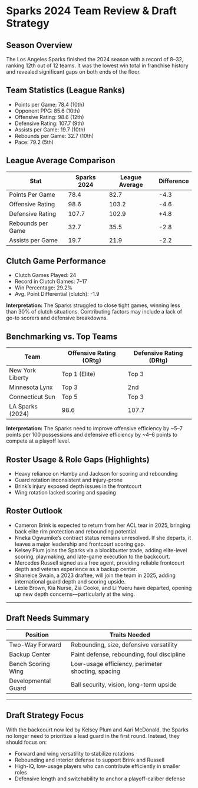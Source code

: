 
# Sparks 2024 Team Review & Draft Strategy

## Season Overview
The Los Angeles Sparks finished the 2024 season with a record of 8–32, ranking 12th out of 12 teams. It was the lowest win total in franchise history and revealed significant gaps on both ends of the floor.

## Team Statistics (League Ranks)
- Points per Game: 78.4 (10th)
- Opponent PPG: 85.6 (10th)
- Offensive Rating: 98.6 (12th)
- Defensive Rating: 107.7 (9th)
- Assists per Game: 19.7 (10th)
- Rebounds per Game: 32.7 (10th)
- Pace: 79.2 (5th)

## League Average Comparison
| Stat                   | Sparks 2024 | League Average | Difference |
|------------------------|-------------|----------------|------------|
| Points Per Game        | 78.4        | 82.7           | -4.3       |
| Offensive Rating       | 98.6        | 103.2          | -4.6       |
| Defensive Rating       | 107.7       | 102.9          | +4.8       |
| Rebounds per Game      | 32.7        | 35.5           | -2.8       |
| Assists per Game       | 19.7        | 21.9           | -2.2       |

## Clutch Game Performance
- Clutch Games Played: 24
- Record in Clutch Games: 7–17
- Win Percentage: 29.2%
- Avg. Point Differential (clutch): -1.9

**Interpretation:** The Sparks struggled to close tight games, winning less than 30% of clutch situations. Contributing factors may include a lack of go-to scorers and defensive breakdowns.

## Benchmarking vs. Top Teams
| Team                 | Offensive Rating (ORtg) | Defensive Rating (DRtg) |
|----------------------|-------------------------|--------------------------|
| New York Liberty     | Top 1 (Elite)           | Top 3                    |
| Minnesota Lynx       | Top 3                   | 2nd                      |
| Connecticut Sun      | Top 5                   | Top 3                    |
| LA Sparks (2024)     | 98.6                    | 107.7                    |

**Interpretation:** The Sparks need to improve offensive efficiency by ~5–7 points per 100 possessions and defensive efficiency by ~4–6 points to compete at a playoff level.

## Roster Usage & Role Gaps (Highlights)
- Heavy reliance on Hamby and Jackson for scoring and rebounding
- Guard rotation inconsistent and injury-prone
- Brink’s injury exposed depth issues in the frontcourt
- Wing rotation lacked scoring and spacing

## Roster Outlook

- Cameron Brink is expected to return from her ACL tear in 2025, bringing back elite rim protection and rebounding potential.
- Nneka Ogwumike’s contract status remains unresolved. If she departs, it leaves a major leadership and frontcourt scoring gap.
- Kelsey Plum joins the Sparks via a blockbuster trade, adding elite-level scoring, playmaking, and late-game execution to the backcourt.
- Mercedes Russell signed as a free agent, providing reliable frontcourt depth and veteran experience as a backup center.
- Shaneice Swain, a 2023 draftee, will join the team in 2025, adding international guard depth and scoring upside.
- Lexie Brown, Kia Nurse, Zia Cooke, and Li Yueru have departed, opening up new depth concerns—particularly at the wing.

---

## Draft Needs Summary

| Position           | Traits Needed                                      |
|--------------------|----------------------------------------------------|
| Two-Way Forward    | Rebounding, size, defensive versatility             |
| Backup Center      | Paint defense, rebounding, foul discipline         |
| Bench Scoring Wing | Low-usage efficiency, perimeter shooting, spacing  |
| Developmental Guard| Ball security, vision, long-term upside            |

---

## Draft Strategy Focus

With the backcourt now led by Kelsey Plum and Aari McDonald, the Sparks no longer need to prioritize a lead guard in the first round. Instead, they should focus on:
- Forward and wing versatility to stabilize rotations
- Rebounding and interior defense to support Brink and Russell
- High-IQ, low-usage players who can contribute efficiently in smaller roles
- Defensive length and switchability to anchor a playoff-caliber defense
